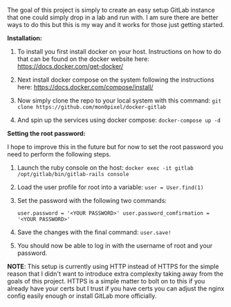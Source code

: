 The goal of this project is simply to create an easy setup GitLab instance that one could simply drop in a lab and run with. I am sure there are better ways to do this but this is my way and it works for those just getting started.

**Installation:**

1. To install you first install docker on your host. Instructions on how to do that can be found on the docker website here:
   https://docs.docker.com/get-docker/

2. Next install docker compose on the system following the instructions here:
   https://docs.docker.com/compose/install/
3. Now simply clone the repo to your local system with this command:
   `git clone https://github.com/mon0pixel/docker-gitlab`
4. And spin up the services using docker compose:
   `docker-compose up -d`

**Setting the root password:**

I hope to improve this in the future but for now to set the root password you need to perform the following steps.

1. Launch the ruby console on the host:
   `docker exec -it gitlab /opt/gitlab/bin/gitlab-rails console`

2. Load the user profile for root into a variable:
   `user = User.find(1)`

3. Set the password with the following two commands:

   ``user.password = '<YOUR PASSWORD>'
   user.password_comfirmation = '<YOUR PASSWORD>'``

4. Save the changes with the final command:
   `user.save!`
5. You should now be able to log in with the username of root and your password.



**NOTE**: This setup is currently using HTTP instead of HTTPS for the simple reason that I didn't want to introduce extra complexity taking away from the goals of this project. HTTPS is a simple matter to bolt on to this if you already have your certs but I trust if you have certs you can adjust the nginx config easily enough or install GitLab more officially.

